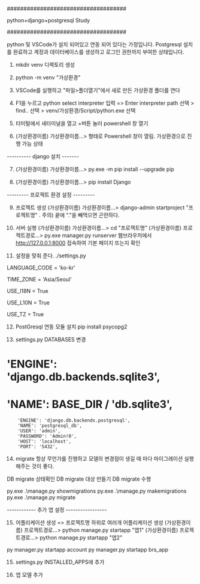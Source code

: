 ####################################

python+django+postgresql Study

####################################


python 및 VSCode가 설치 되어있고 연동 되어 있다는 가정입니다.
Postgresql 설치를 완료하고 계정과 데이터베이스를 생성하고 로그인 권한까지 부여한 상태입니다.

1. mkdir venv 디렉토리 생성

2. python -m venv "가상환경"

3. VSCode를 실행하고 "파일>폴더열기"에서 새로 만든 가상환경 폴더를 연다

4. F1을 누르고 python select interpreter 입력 => Enter interpreter path 선택 > find.. 선택 > venv/가상환경/Script/python.exe 선택

5. 터미털에서 새터미널을 열고 +버튼 눌러 powershell 창 열기

6. (가상환경이름) 가상환경이름...> 형태로 Powershell 창이 열림. 가상환경으로 진행 가능 상태

---------- django  설치 -------

7. (가상환경이름) 가상환경이름...> py.exe -m pip install --upgrade pip

8. (가상환경이름) 가상환경이름...> pip install Django

--------- 프로젝트 환경 설정 ---------

9. 프로젝트 생성
  (가상환경이름) 가상환경이름...> django-admin startproject "프로젝트명" .
  주의) 끝에 "."을 빼먹으면 곤란하다.

10. 서버 실행
  (가상환경이름) 가상환경이름...> cd "프로젝트명"
  (가상환경이름) 프로젝트경로...> py.exe manager.py runserver
  웹브라우저에서 http://127.0.0.1:8000 접속하여 기본 페이지 뜨는지 확인

11. 설정을 맞춰 준다.
./settings.py

LANGUAGE_CODE = 'ko-kr'

TIME_ZONE = 'Asia/Seoul'

USE_I18N = True

USE_L10N = True

USE_TZ = True

12. PostGresql 연동 모듈 설치
 pip install psycopg2

13. settings.py DATABASES 변경

#   'ENGINE': 'django.db.backends.sqlite3',
#   'NAME': BASE_DIR / 'db.sqlite3',
        'ENGINE': 'django.db.backends.postgresql',
        'NAME': 'postgresql_db',
        'USER': 'admin',
        'PASSWORD': 'Admin!0',
        'HOST': 'localhost',
        'PORT': '5432',

14. migrate 
항상 무언가를 진행하고 모델의 변경점이 생길 때 마다 마이그레이션 실행해주는 것이 좋다.

DB migrate 상태확인
DB migrate 대상 만들기
DB migrate 수행

py.exe .\manage.py showmigrations
py.exe .\manage.py makemigrations
py.exe .\manage.py migrate 

------------ 추가 앱 설정 -----------------

15. 어플리케이션 생성 => 프로젝트명 하위로 여러개 어플리케이션 생성
 (가상환경이름) 프로젝트경로...> python manage.py startapp "앱1"
 (가상환경이름) 프로젝트경로...> python manage.py startapp "앱2"

py manager.py startapp account
py manager.py startapp brs_app


15. settings.py INSTALLED_APPS에 추가

16. 앱 모델 추가
